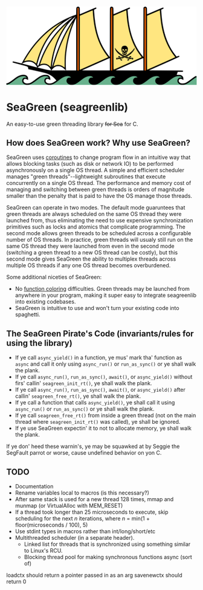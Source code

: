 ![SeaGreen Pirate Ship Icon](/seagreen-pirate-ship-icon.svg)

# SeaGreen (seagreenlib)

An easy-to-use green threading library ~~for Sea~~ for C.

## How does SeaGreen work? Why use SeaGreen?

SeaGreen uses [coroutines](https://en.wikipedia.org/wiki/Coroutine) to change program flow in an intuitive way that allows blocking tasks (such as disk or network IO) to be performed asynchronously on a single OS thread. A simple and efficient scheduler manages "green threads"--lightweight subroutines that execute concurrently on a single OS thread. The performance and memory cost of managing and switching between green threads is orders of magnitude smaller than the penalty that is paid to have the OS manage those threads.

SeaGreen can operate in two modes. The default mode guaruntees that green threads are always scheduled on the same OS thread they were launched from, thus eliminating the need to use expensive synchronization primitives such as locks and atomics that complicate programming. The second mode allows green threads to be scheduled across a configurable number of OS threads. In practice, green threads will usualy still run on the same OS thread they were launched from even in the second mode (switching a green thread to a new OS thread can be costly), but this second mode gives SeaGreen the ability to multiplex threads across multiple OS threads if any one OS thread becomes overburdened.

Some additional niceties of SeaGreen:

* No [function coloring](https://journal.stuffwithstuff.com/2015/02/01/what-color-is-your-function/) difficulties. Green threads may be launched from anywhere in your program, making it super easy to integrate seagreenlib into existing codebases.
* SeaGreen is intuitive to use and won't turn your existing code into spaghetti.

## The SeaGreen Pirate's Code (invariants/rules for using the library)

* If ye call `async_yield()` in a function, ye mus' mark tha' function as `async` and call it only using `async_run()` or `run_as_sync()` or ye shall walk the plank.
* If ye call `async_run()`, `run_as_sync()`, `await()`, or `async_yield()` without firs' callin' `seagreen_init_rt()`, ye shall walk the plank.
* If ye call `async_run()`, `run_as_sync()`, `await()`, or `async_yield()` after callin' `seagreen_free_rt()`, ye shall walk the plank.
* If ye call a function that calls `async_yield()`, ye shall call it using `async_run()` or `run_as_sync()` or ye shall walk the plank.
* If ye call `seagreen_free_rt()` from inside a green thread (not on the main thread where `seagreen_init_rt()` was called), ye shall be ignored.
* If ye use SeaGreen expectin' it to not to allocate memory, ye shall walk the plank.

If ye don' heed these warnin's, ye may be squawked at by Seggie the SegFault parrot or worse, cause undefined behavior on yon C.

## TODO

* Documentation
* Rename variables local to macros (is this necessary?)
* After same stack is used for a new thread 128 times, mmap and munmap (or VirtualAlloc with MEM_RESET)
* If a thread took longer than 25 microseconds to execute, skip scheduling for the next *n* iterations, where *n* = min(1 + floor(microseconds / 100), 5)
* Use stdint types in macros rather than int/long/short/etc
* Multithreaded scheduler (in a separate header).
  - Linked list for threads that is synchronized using something similar to Linux's RCU.
  - Blocking thread pool for making synchronous functions async (sort of)


loadctx should return a pointer passed in as an arg
savenewctx should return 0

